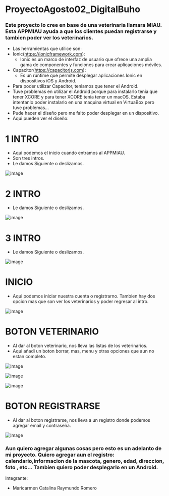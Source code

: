 # ProyectoAgosto02_DigitalBuho
### Este proyecto lo cree en base de una veterinaria llamara MIAU. Esta APPMIAU ayuda a que los clientes puedan registrarse y tambien poder ver los veterinarios. 
- Las herramientas que utilice son:
- Ionic(https://ionicframework.com):
    * Ionic es un marco de interfaz de usuario que 
ofrece una amplia gama de componentes y funciones para 
crear aplicaciones móviles.
- Capacitor(https://capacitorjs.com):
    * Es un runtime que permite desplegar aplicaciones Ionic en dispositivos iOS y Android.
- Para poder utilizar Capacitor, teniamos que tener el Android.
- Tuve problemas en utilizar el Android porque para instalarlo tenia que tener XCORE y para tener
XCORE tenia tener un macOS. Estaba intentanlo poder instalarlo en una maquina virtual en VirtuaBox pero
tuve problemas...
- Pude hacer el diseño pero me falto poder desplegar en un dispositivo.
- Aqui pueden ver el diseño:
  
#  1 INTRO
- Aqui podemos el inicio cuando entramos al APPMIAU.
- Son tres intros.
- Le damos Siguiente o deslizamos.
  
![image](https://github.com/MaricarmenCatalinaRaymundoRomero/ProyectoAgosto02_DigitalBuho/assets/129924045/7d5733c1-f2d5-482d-a6fc-de42d0f797d7)

#  2 INTRO
- Le damos Siguiente o deslizamos.
  
![image](https://github.com/MaricarmenCatalinaRaymundoRomero/ProyectoAgosto02_DigitalBuho/assets/129924045/5ba9d220-9c53-4998-86c2-9255568e75ec)

#  3 INTRO
- Le damos Siguiente o deslizamos.
  
![image](https://github.com/MaricarmenCatalinaRaymundoRomero/ProyectoAgosto02_DigitalBuho/assets/129924045/828861ca-1236-436b-a8f0-f941dbc27e80)

#  INICIO
- Aqui podemos iniciar nuestra cuenta o registrarno. Tambien hay dos opcion mas que son ver los veterinarios y poder 
regresar al intro.

![image](https://github.com/MaricarmenCatalinaRaymundoRomero/ProyectoAgosto02_DigitalBuho/assets/129924045/376bece8-3842-40a6-881d-cd66fb38f4f8)

# BOTON VETERINARIO
- Al dar al boton veterinario, nos lleva las listas de los veterinarios.
- Aqui añadi un boton borrar, mas, menu y otras opciones que aun no estan completo.
  
![image](https://github.com/MaricarmenCatalinaRaymundoRomero/ProyectoAgosto02_DigitalBuho/assets/129924045/139f9329-3a2c-429c-9739-297599409b45)

![image](https://github.com/MaricarmenCatalinaRaymundoRomero/ProyectoAgosto02_DigitalBuho/assets/129924045/292ab398-2907-4d05-9d42-0db87e4c9f23)

![image](https://github.com/MaricarmenCatalinaRaymundoRomero/ProyectoAgosto02_DigitalBuho/assets/129924045/e11d3a3c-f9fd-4b49-b0b7-d5e4af4c1d73)

# BOTON REGISTRARSE
- Al dar al boton registrarse, nos lleva a un registro donde podemos agregar email y contraseña.

![image](https://github.com/MaricarmenCatalinaRaymundoRomero/ProyectoAgosto02_DigitalBuho/assets/129924045/eb02f404-1fd0-4fe4-be51-0601f816e533)


### Aun quiero agregar algunas cosas pero esto es un adelanto de mi proyecto. Quiero agregar aun el registro: calendario,informacion de la mascota, genero, edad, direccion, foto , etc... Tambien quiero poder desplegarlo en un Android.

Integrante:
- Maricarmen Catalina Raymundo Romero
